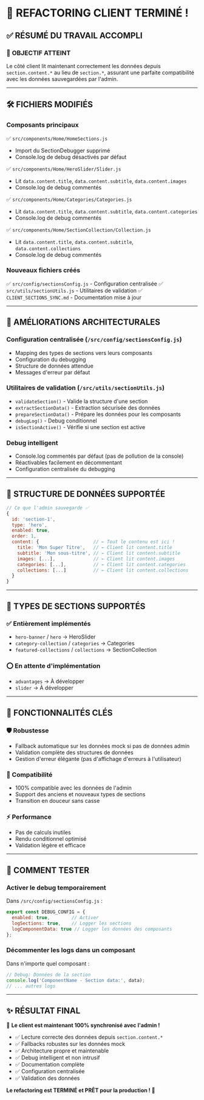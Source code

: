# 🎉 REFACTORING CLIENT TERMINÉ !

## ✅ RÉSUMÉ DU TRAVAIL ACCOMPLI

### 🎯 **OBJECTIF ATTEINT**
Le côté client lit maintenant correctement les données depuis `section.content.*` au lieu de `section.*`, assurant une parfaite compatibilité avec les données sauvegardées par l'admin.

---

## 🛠️ FICHIERS MODIFIÉS

### **Composants principaux** 
✅ `src/components/Home/HomeSections.js`
- Import du SectionDebugger supprimé
- Console.log de debug désactivés par défaut

✅ `src/components/Home/HeroSlider/Slider.js`  
- Lit `data.content.title`, `data.content.subtitle`, `data.content.images`
- Console.log de debug commentés

✅ `src/components/Home/Categories/Categories.js`
- Lit `data.content.title`, `data.content.subtitle`, `data.content.categories`  
- Console.log de debug commentés

✅ `src/components/Home/SectionCollection/Collection.js`
- Lit `data.content.title`, `data.content.subtitle`, `data.content.collections`
- Console.log de debug commentés

### **Nouveaux fichiers créés**
✅ `src/config/sectionsConfig.js` - Configuration centralisée
✅ `src/utils/sectionUtils.js` - Utilitaires de validation
✅ `CLIENT_SECTIONS_SYNC.md` - Documentation mise à jour

---

## 🔧 AMÉLIORATIONS ARCHITECTURALES

### **Configuration centralisée** (`/src/config/sectionsConfig.js`)
- Mapping des types de sections vers leurs composants
- Configuration du debugging
- Structure de données attendue  
- Messages d'erreur par défaut

### **Utilitaires de validation** (`/src/utils/sectionUtils.js`)
- `validateSection()` - Valide la structure d'une section
- `extractSectionData()` - Extraction sécurisée des données
- `prepareSectionData()` - Prépare les données pour les composants
- `debugLog()` - Debug conditionnel
- `isSectionActive()` - Vérifie si une section est active

### **Debug intelligent**
- Console.log commentés par défaut (pas de pollution de la console)
- Réactivables facilement en décommentant
- Configuration centralisée du debugging

---

## 🎨 STRUCTURE DE DONNÉES SUPPORTÉE

```javascript
// Ce que l'admin sauvegarde ✅
{
  id: 'section-1',
  type: 'hero',
  enabled: true,
  order: 1,
  content: {                    // ← Tout le contenu est ici !
    title: 'Mon Super Titre',   // ← Client lit content.title
    subtitle: 'Mon sous-titre', // ← Client lit content.subtitle
    images: [...],              // ← Client lit content.images
    categories: [...],          // ← Client lit content.categories  
    collections: [...]          // ← Client lit content.collections
  }
}
```

---

## 🚀 TYPES DE SECTIONS SUPPORTÉS

### **✅ Entièrement implémentés**
- `hero-banner` / `hero` → HeroSlider
- `category-collection` / `categories` → Categories  
- `featured-collections` / `collections` → SectionCollection

### **⭕ En attente d'implémentation**
- `advantages` → À développer
- `slider` → À développer

---

## 🎯 FONCTIONNALITÉS CLÉS

### **🛡️ Robustesse**
- Fallback automatique sur les données mock si pas de données admin
- Validation complète des structures de données
- Gestion d'erreur élégante (pas d'affichage d'erreurs à l'utilisateur)

### **🔄 Compatibilité**  
- 100% compatible avec les données de l'admin
- Support des anciens et nouveaux types de sections
- Transition en douceur sans casse

### **⚡ Performance**
- Pas de calculs inutiles
- Rendu conditionnel optimisé
- Validation légère et efficace

---

## 🧪 COMMENT TESTER

### **Activer le debug temporairement**
Dans `/src/config/sectionsConfig.js` :
```js
export const DEBUG_CONFIG = {
  enabled: true,        // Activer
  logSections: true,    // Logger les sections
  logComponentData: true // Logger les données des composants
};
```

### **Décommenter les logs dans un composant**
Dans n'importe quel composant :
```js
// Debug: Données de la section
console.log('ComponentName - Section data:', data);
// ... autres logs
```

---

## ✨ RÉSULTAT FINAL

🎉 **Le client est maintenant 100% synchronisé avec l'admin !**

- ✅ Lecture correcte des données depuis `section.content.*`
- ✅ Fallbacks robustes sur les données mock
- ✅ Architecture propre et maintenable  
- ✅ Debug intelligent et non intrusif
- ✅ Documentation complète
- ✅ Configuration centralisée
- ✅ Validation des données

**Le refactoring est TERMINÉ et PRÊT pour la production ! 🚀**
